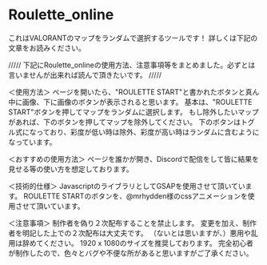 # Roulette_online
これはVALORANTのマップをランダムで選択するツールです！
詳しくは下記の文章をお読みください。





/////
下記にRoulette_onlineの使用方法、注意事項等をまとめました。必ずとは言いませんが出来れば読んで頂きたいです。
/////

＜使用方法＞
ページを開いたら、"ROULETTE START"と書かれたボタンと真ん中に画像、下に画像のボタンが表示されると思います。
基本は、"ROULETTE START"ボタンを押してマップをランダムに選択します。
もし除外したいマップがあれば、下のボタンを押してマップを除外してください。
下のボタンはトグル式になっており、彩度が低い時は除外、彩度が高い時はランダムに含むようになっています。

＜おすすめの使用方法＞
ページを誰かが開き、Discordで配信をして皆に結果を見せる等の使い方を想定しております。

＜技術的仕様＞
JavascriptのライブラリとしてGSAPを使用させて頂いています。
ROULETTE STARTのボタンを、@mrhydden様のcssアニメーションを使用させて頂いています。

＜注意事項＞
制作者を偽り２次配布することを禁止します。
変更を加え、制作者を明記した上での２次配布は大丈夫です。
（ないとは思いますが、）悪用や乱用は辞めてください。
1920 x 1080のサイズを推奨しております。
完全初心者が制作したので、色々とバグや不便な所があると思いますがご了承ください。
